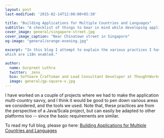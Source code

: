 ```yaml
---
layout: post
last-modified: '2015-02-14T12:00:00+05:30'

title: "Building Applications for Multiple Countries and Languages"
subtitle: "A checklist of things to bear in mind while developing applications for the global audience"
cover_image: general/singapore-street.jpg
cover_image_caption: "Near Chinatown street in Singapore"
og-image: "general/orange-evening.jpg"

excerpt: "In this blog I attempt to explain the various practices I have found useful while developing applications
which are i18n enabled."

author:
  name: Gurpreet Luthra
  twitter: _zenx_
  bio: Software Craftsman and Lead Consultant Developer at ThoughtWorks
  image: general/gp-square-v.jpg
---
```


I  have worked on a couple of projects where we had to make the application multi-country savvy, 
and I think it would be good to pen down various areas we considered, and the tools we used. 
Note that, these practices are from the perspective of a Java/Scala project, but can easily be 
adapted to other platforms too -- since the basic requirements are similar.

To read my full blog, please go here:
[Building Applications for Multiple Countries and Languages](http://techie-notebook.blogspot.in/2015/02/i18n-building-applications-for-multiple.html)